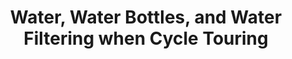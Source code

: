 ---
layout: post
category: gear
title: Water, Water Bottles, and Water Filtering when Cycle Touring
description: "Everyone knows the necessity of drinking plenty of water before, during and after exercising for an extended period of time. Bike touring is no different: your body needs water to work properly. Failing to drink enough water while on tour might temporarily hinder your performance and intellectual capacities such as your level of alertness and ability to make quick decisions."
h1_title: Water, Water Bottles, and Water Filtering when Cycle Touring
short_text: "Everyone knows the necessity of drinking plenty of water before, during and after exercising for an extended period of time. Bike touring is no different: your body needs water to work properly. Failing to drink enough water while on tour might temporarily hinder your performance and intellectual capacities such as your level of alertness and ability to make quick decisions."
img: "/images/gear/water-while-touring/1652447857_image.jpg"
#img_caption: 
isTopLevel: false
isSingleLevel: false
isArticle: true
datePublished: 2019-05-27 11:00:00 +0300
dateModified: 2022-07-18 11:00:00 +0300
#permalink: 
---